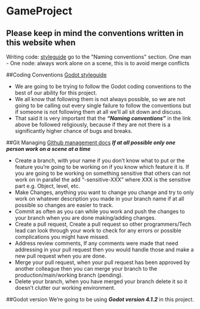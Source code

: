 # GameProject

## Please keep in mind the conventions written in this website when
Writing code: [styleguide](https://docs.godotengine.org/en/stable/tutorials/scripting/gdscript/gdscript_styleguide.html) 
go to the "Naming conventions" section.
 One man - One node: always work alone on a scene, this is to avoid merge conflicts
 
##Coding Conventions
[Godot styleguide](https://docs.godotengine.org/en/stable/tutorials/scripting/gdscript/gdscript_styleguide.html)
*	We are going to be trying to follow the Godot coding conventions to the best of our ability for this project. 
*	We all know that following them is not always possible, so we are not going to be calling out every single failure to follow the conventions but if someone is not following them at all we’ll all sit down and discuss.
*	That said it is very important that the ***“Naming conventions”*** in the link above be followed religiously, because if they are not there is a significantly higher chance of bugs and breaks.

##Git Managing 
[Github management docs](https://docs.github.com/en/get-started/quickstart/github-flow)
***If at all possible only one person work on a scene at a time***
*	Create a branch, with your name if you don’t know what to put or the feature you’re going to be working on if you know which feature it is. If you are going to be working on something sensitive that others can not work on in parallel the add “-sensitive-XXX” where XXX is the sensitive part e.g. Object, level, etc.
*	Make Changes, anything you want to change you change and try to only work on whatever description you made in your branch name if at all possible so changes are easier to track.
*	Commit as often as you can while you work and push the changes to your branch when you are done making/adding changes.
*	Create a pull request, Create a pull request so other programmers/Tech lead can look through your work to check for any errors or possible complications you might have missed.
*	Address review comments, If any comments were made that need addressing in your pull request then you would handle those and make a new pull request when you are done.
*	Merge your pull request, when your pull request has been approved by another colleague then you can merge your branch to the production/main/working branch (pending).
*	Delete your branch, when you have merged your branch delete it so it doesn’t clutter our working environment.


##Godot version
We’re going to be using ***Godot version 4.1.2*** in this project.
